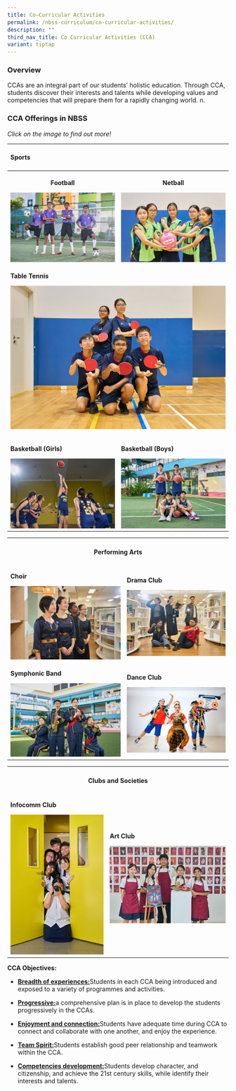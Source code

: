 ```yaml
---
title: Co–Curricular Activities
permalink: /nbss-curriculum/co-curricular-activities/
description: ""
third_nav_title: Co Curricular Activities (CCA)
variant: tiptap
---
```

<h3>Overview</h3>
<p>CCAs are an integral part of our students’ holistic education. Through
CCA, students discover their interests and talents while developing values
and competencies that will prepare them for a rapidly changing world. n.</p>
<h3>CCA Offerings in NBSS</h3>
<p><em>Click on the image to find out more!</em>
</p>
<table style="minWidth: 50px">
<colgroup>
<col>
<col>
</colgroup>
<tbody>
<tr>
<td rowspan="1" colspan="2">
<h4>Sports </h4>
</td>
</tr>
<tr>
<th rowspan="1" colspan="1">
<p>Football</p>
<p></p>
<div class="isomer-image-wrapper">
<img style="width: 100%" height="auto" width="100%" alt="" src="/images/DA104098__1_.jpg">
</div>
</th>
<th rowspan="1" colspan="1">
<p>Netball</p>
<p></p>
<div class="isomer-image-wrapper">
<img style="width: 100%" height="auto" width="100%" alt="" src="/images/DA104783__1_.jpg">
</div>
</th>
</tr>
<tr>
<td rowspan="1" colspan="2">
<p><strong>Table Tennis</strong>
</p>
<p></p>
<div class="isomer-image-wrapper">
<img style="width: 100%" height="auto" width="100%" alt="" src="/images/DA104815__1_.jpg">
</div>
<p></p>
</td>
</tr>
<tr>
<td rowspan="1" colspan="1">
<p><strong>Basketball (Girls)</strong>
</p>
<p></p>
<div class="isomer-image-wrapper">
<img style="width: 100%" height="auto" width="100%" alt="" src="/images/DA104228__2_.jpg">
</div>
</td>
<td rowspan="1" colspan="1">
<p><strong>Basketball (Boys)</strong>
</p>
<p></p>
<div class="isomer-image-wrapper">
<img style="width: 100%" height="auto" width="100%" alt="" src="/images/DA104644__2_.jpg">
</div>
</td>
</tr>
</tbody>
</table>
<table style="minWidth: 50px">
<colgroup>
<col>
<col>
</colgroup>
<tbody>
<tr>
<th rowspan="1" colspan="2">
<h4>Performing Arts</h4>
</th>
</tr>
<tr>
<td rowspan="1" colspan="1">
<p><strong>Choir</strong>
</p>
<div class="isomer-image-wrapper">
<img style="width: 100%" height="auto" width="100%" alt="" src="/images/DA104193__1_.jpg">
</div>
</td>
<td rowspan="1" colspan="1">
<p><strong>Drama Club</strong>
</p>
<div class="isomer-image-wrapper">
<img style="width: 100%" height="auto" width="100%" alt="" src="/images/DA104144__1_.jpg">
</div>
</td>
</tr>
<tr>
<td rowspan="1" colspan="1">
<p><strong>Symphonic Band</strong>
</p>
<div class="isomer-image-wrapper">
<img style="width: 100%" height="auto" width="100%" alt="" src="/images/DA104123__2_.jpg">
</div>
</td>
<td rowspan="1" colspan="1">
<p><strong>Dance Club</strong>
</p>
<div class="isomer-image-wrapper">
<img style="width: 100%" height="auto" width="100%" alt="" src="/images/138__1_.jpg">
</div>
</td>
</tr>
</tbody>
</table>
<table style="minWidth: 50px">
<colgroup>
<col>
<col>
</colgroup>
<tbody>
<tr>
<th rowspan="1" colspan="2">
<h4>Clubs and Societies</h4>
</th>
</tr>
<tr>
<td rowspan="1" colspan="1">
<p><strong>Infocomm Club</strong>
</p>
<div class="isomer-image-wrapper">
<img style="width: 100%" height="auto" width="100%" alt="" src="/images/DA104748__1_.jpg">
</div>
</td>
<td rowspan="1" colspan="1">
<p><strong>Art Club</strong>
</p>
<div class="isomer-image-wrapper">
<img style="width: 100%" height="auto" width="100%" alt="" src="/images/DA104857__1_.jpg">
</div>
</td>
</tr>
</tbody>
</table>
<p><strong>CCA Objectives:&nbsp;</strong>
</p>
<ul data-tight="true" class="tight">
<li>
<p><strong><u>Breadth of experiences:</u></strong>Students in each CCA being
introduced and exposed to a variety of programmes and activities.</p>
</li>
<li>
<p><strong><u>Progressive:</u></strong>a comprehensive plan is in place to
develop the students progressively in the CCAs.</p>
</li>
<li>
<p><strong><u>Enjoyment and connection:</u></strong>Students have adequate
time during CCA to connect and collaborate with one another, and enjoy
the experience.</p>
</li>
<li>
<p><strong><u>Team Spirit:</u></strong>Students establish good peer relationship
and teamwork within the CCA.</p>
</li>
<li>
<p><strong><u>Competencies development:</u></strong>Students develop character,
and citizenship, and achieve the 21st century skills, while identify their
interests and talents.</p>
</li>
</ul>
<p></p>